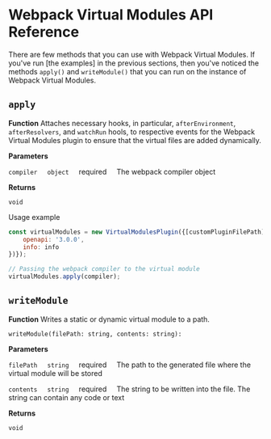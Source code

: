 # Webpack Virtual Modules API Reference

There are few methods that you can use with Webpack Virtual Modules. If you've run [the examples] in the 
previous sections, then you've noticed the methods `apply()` and `writeModule()` that you can run on the instance of 
Webpack Virtual Modules.

## `apply`

**Function** Attaches necessary hooks, in particular, `afterEnvironment`, `afterResolvers`, and `watchRun` hools, to 
respective events for the Webpack Virtual Modules plugin to ensure that the virtual files are added dynamically. 

**Parameters**

`compiler` &nbsp;&nbsp;&nbsp; `object` &nbsp;&nbsp;&nbsp; required &nbsp;&nbsp;&nbsp; The webpack compiler object

**Returns**

`void`

Usage example

```js
const virtualModules = new VirtualModulesPlugin({[customPluginFilePath]: JSON.stringify({
    openapi: '3.0.0',
    info: info
})});

// Passing the webpack compiler to the virtual module
virtualModules.apply(compiler);
```

## `writeModule`

**Function** Writes a static or dynamic virtual module to a path.

`writeModule(filePath: string, contents: string):`  

**Parameters**

`filePath` &nbsp;&nbsp;&nbsp; `string` &nbsp;&nbsp;&nbsp; required &nbsp;&nbsp;&nbsp; The path to the generated file 
where the virtual module will be stored

`contents` &nbsp;&nbsp;&nbsp; `string` &nbsp;&nbsp;&nbsp; required &nbsp;&nbsp;&nbsp; The string to be written into the 
file. The string can contain any code or text

**Returns**

`void`

[the usage examples]: https://github.com/sysgears/webpack-virtual-modules/tree/master/examples/swagger-webpack4
